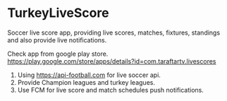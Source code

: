 # TurkeyLiveScore

Soccer live score app, providing live scores, matches, fixtures, standings and also provide live notifications.

Check app from google play store.
https://play.google.com/store/apps/details?id=com.taraftartv.livescores

1. Using https://api-football.com for live soccer api.
2. Provide Champion leagues and turkey leagues.
3. Use FCM for live score and match schedules push notifications.
